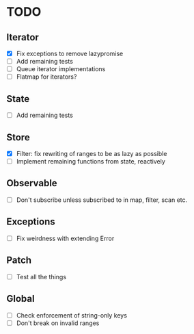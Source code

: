 # TODO

## Iterator
- [x] Fix exceptions to remove lazypromise
- [ ] Add remaining tests
- [ ] Queue iterator implementations
- [ ] Flatmap for iterators?

## State
- [ ] Add remaining tests

## Store
- [x] Filter: fix rewriting of ranges to be as lazy as possible
- [ ] Implement remaining functions from state, reactively

## Observable
- [ ] Don't subscribe unless subscribed to in map, filter, scan etc.

## Exceptions
- [ ] Fix weirdness with extending Error

## Patch
- [ ] Test all the things

## Global
- [ ] Check enforcement of string-only keys
- [ ] Don't break on invalid ranges
